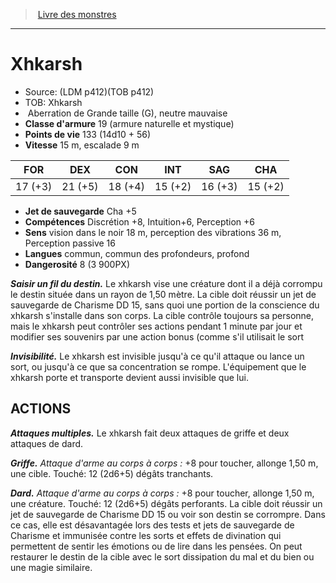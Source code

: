 ﻿> [Livre des monstres](tome_of_beasts.md)

---

# Xhkarsh

- Source: (LDM p412)(TOB p412)
- TOB: Xhkarsh
-  Aberration de Grande taille (G), neutre mauvaise
- **Classe d'armure** 19 (armure naturelle et mystique)
- **Points de vie** 133 (14d10 + 56)
- **Vitesse** 15 m, escalade 9 m

|FOR|DEX|CON|INT|SAG|CHA|
|---|---|---|---|---|---|
|17 (+3)|21 (+5)|18 (+4)|15 (+2)|16 (+3)|15 (+2)|

- **Jet de sauvegarde** Cha +5
- **Compétences** Discrétion +8, Intuition+6, Perception +6
- **Sens** vision dans le noir 18 m, perception des vibrations 36 m, Perception passive 16
- **Langues** commun, commun des profondeurs, profond
- **Dangerosité** 8 (3 900PX)

**_Saisir un fil du destin._** Le xhkarsh vise une créature dont il a déjà corrompu le destin située dans un rayon de 1,50 mètre. La cible doit réussir un jet de sauvegarde de Charisme DD 15, sans quoi une portion de la conscience du xhkarsh s'installe dans son corps. La cible contrôle toujours sa personne, mais le xhkarsh peut contrôler ses actions pendant 1 minute par jour et modifier ses souvenirs par une action bonus (comme s'il utilisait le sort

**_Invisibilité._** Le xhkarsh est invisible jusqu'à ce qu'il attaque ou lance un sort, ou jusqu'à ce que sa concentration se rompe. L'équipement que le xhkarsh porte et transporte devient aussi invisible que lui.

## ACTIONS

**_Attaques multiples._** Le xhkarsh fait deux attaques de griffe et deux attaques de dard.

**_Griffe._** _Attaque d'arme au corps à corps :_ +8 pour toucher, allonge 1,50 m, une cible. Touché: 12 (2d6+5) dégâts tranchants.

**_Dard._** _Attaque d'arme au corps à corps :_ +8 pour toucher, allonge 1,50 m, une créature. Touché: 12 (2d6+5) dégâts perforants. La cible doit réussir un jet de sauvegarde de Charisme DD 15 ou voir son destin se corrompre. Dans ce cas, elle est désavantagée lors des tests et jets de sauvegarde de Charisme et immunisée contre les sorts et effets de divination qui permettent de sentir les émotions ou de lire dans les pensées. On peut restaurer le destin de la cible avec le sort dissipation du mal et du bien ou une magie similaire.

